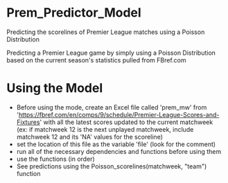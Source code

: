 # Prem_Predictor_Model
Predicting the scorelines of Premier League matches using a Poisson Distribution

Predicting a Premier League game by simply using a Poisson Distribution based on the current season's statistics pulled from FBref.com

# Using the Model
- Before using the mode, create an Excel file called 'prem_mw' from 'https://fbref.com/en/comps/9/schedule/Premier-League-Scores-and-Fixtures' with all the latest scores updated to the current matchweek (ex: if matchweek 12 is the next unplayed matchweek, include matchweek 12 and its 'NA' values for the scoreline)
- set the location of this file as the variable 'file' (look for the comment)
- run all of the necessary dependencies and functions before using them
- use the functions (in order)
- See predictions using the Poisson_scorelines(matchweek, "team") function
